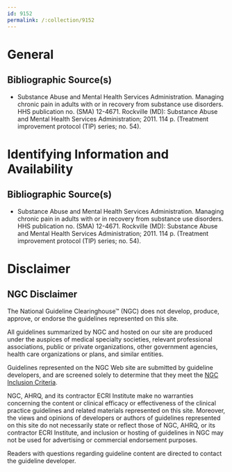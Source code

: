 ```yaml
---
id: 9152
permalink: /:collection/9152
---
```


# General

## Bibliographic Source(s)

- Substance Abuse and Mental Health Services Administration. Managing chronic pain in adults with or in recovery from substance use disorders. HHS publication no. (SMA) 12-4671. Rockville (MD): Substance Abuse and Mental Health Services Administration; 2011. 114 p. (Treatment improvement protocol (TIP) series; no. 54).

# Identifying Information and Availability

## Bibliographic Source(s)

- Substance Abuse and Mental Health Services Administration. Managing chronic pain in adults with or in recovery from substance use disorders. HHS publication no. (SMA) 12-4671. Rockville (MD): Substance Abuse and Mental Health Services Administration; 2011. 114 p. (Treatment improvement protocol (TIP) series; no. 54).

# Disclaimer

## NGC Disclaimer

The National Guideline Clearinghouse™ (NGC) does not develop, produce, approve, or endorse the guidelines represented on this site.

All guidelines summarized by NGC and hosted on our site are produced under the auspices of medical specialty societies, relevant professional associations, public or private organizations, other government agencies, health care organizations or plans, and similar entities.

Guidelines represented on the NGC Web site are submitted by guideline developers, and are screened solely to determine that they meet the [NGC Inclusion Criteria](/help-and-about/summaries/inclusion-criteria).

NGC, AHRQ, and its contractor ECRI Institute make no warranties concerning the content or clinical efficacy or effectiveness of the clinical practice guidelines and related materials represented on this site. Moreover, the views and opinions of developers or authors of guidelines represented on this site do not necessarily state or reflect those of NGC, AHRQ, or its contractor ECRI Institute, and inclusion or hosting of guidelines in NGC may not be used for advertising or commercial endorsement purposes.

Readers with questions regarding guideline content are directed to contact the guideline developer.

